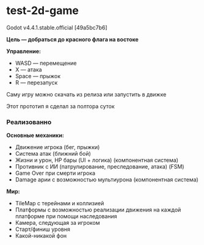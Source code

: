 # test-2d-game

Godot v4.4.1.stable.official [49a5bc7b6]

**Цель — добраться до красного флага на востоке**

**Управление:**
- WASD — перемещение
- X — атака
- Space — прыжок
- R — перезапуск

Cаму игру можно скачать из релиза или запустить в движке

Этот прототип я сделал за полтора суток

### Реализованно

**Основные механики:**  
- Движение игрока (бег, прыжки)
- Система атак (ближний бой)
- Жизни и урон, HP бары (UI + логика) (компонентная система)
- Противник с ИИ (патрулирование, преследование, атака) (FSM)
- Game Over при смерти игрока
- Damage арии с возможностью мультиурона (компонентная система)

**Мир:**
- TileMap с тeрейнами и коллизией
- Платформы с возможностью реализации движения на каждой платформе при помощи наследования
- Камера, следующая за игроком
- Старт/финиш уровня
- Какой-никакой фон
